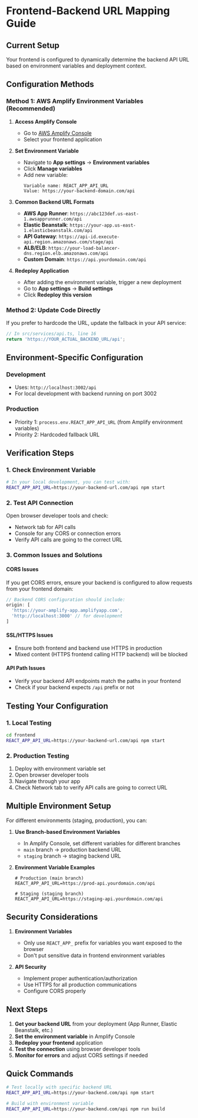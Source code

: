 # Frontend-Backend URL Mapping Guide

## Current Setup
Your frontend is configured to dynamically determine the backend API URL based on environment variables and deployment context.

## Configuration Methods

### Method 1: AWS Amplify Environment Variables (Recommended)

1. **Access Amplify Console**
   - Go to [AWS Amplify Console](https://console.aws.amazon.com/amplify/)
   - Select your frontend application

2. **Set Environment Variable**
   - Navigate to **App settings** → **Environment variables**
   - Click **Manage variables**
   - Add new variable:
     ```
     Variable name: REACT_APP_API_URL
     Value: https://your-backend-domain.com/api
     ```

3. **Common Backend URL Formats**
   - **AWS App Runner**: `https://abc123def.us-east-1.awsapprunner.com/api`
   - **Elastic Beanstalk**: `https://your-app.us-east-1.elasticbeanstalk.com/api`
   - **API Gateway**: `https://api-id.execute-api.region.amazonaws.com/stage/api`
   - **ALB/ELB**: `https://your-load-balancer-dns.region.elb.amazonaws.com/api`
   - **Custom Domain**: `https://api.yourdomain.com/api`

4. **Redeploy Application**
   - After adding the environment variable, trigger a new deployment
   - Go to **App settings** → **Build settings**
   - Click **Redeploy this version**

### Method 2: Update Code Directly

If you prefer to hardcode the URL, update the fallback in your API service:

```typescript
// In src/services/api.ts, line 16
return 'https://YOUR_ACTUAL_BACKEND_URL/api';
```

## Environment-Specific Configuration

### Development
- Uses: `http://localhost:3002/api`
- For local development with backend running on port 3002

### Production
- Priority 1: `process.env.REACT_APP_API_URL` (from Amplify environment variables)
- Priority 2: Hardcoded fallback URL

## Verification Steps

### 1. Check Environment Variable
```bash
# In your local development, you can test with:
REACT_APP_API_URL=https://your-backend-url.com/api npm start
```

### 2. Test API Connection
Open browser developer tools and check:
- Network tab for API calls
- Console for any CORS or connection errors
- Verify API calls are going to the correct URL

### 3. Common Issues and Solutions

#### CORS Issues
If you get CORS errors, ensure your backend is configured to allow requests from your frontend domain:
```javascript
// Backend CORS configuration should include:
origin: [
  'https://your-amplify-app.amplifyapp.com',
  'http://localhost:3000' // for development
]
```

#### SSL/HTTPS Issues
- Ensure both frontend and backend use HTTPS in production
- Mixed content (HTTPS frontend calling HTTP backend) will be blocked

#### API Path Issues
- Verify your backend API endpoints match the paths in your frontend
- Check if your backend expects `/api` prefix or not

## Testing Your Configuration

### 1. Local Testing
```bash
cd frontend
REACT_APP_API_URL=https://your-backend-url.com/api npm start
```

### 2. Production Testing
1. Deploy with environment variable set
2. Open browser developer tools
3. Navigate through your app
4. Check Network tab to verify API calls are going to correct URL

## Multiple Environment Setup

For different environments (staging, production), you can:

1. **Use Branch-based Environment Variables**
   - In Amplify Console, set different variables for different branches
   - `main` branch → production backend URL
   - `staging` branch → staging backend URL

2. **Environment Variable Examples**
   ```
   # Production (main branch)
   REACT_APP_API_URL=https://prod-api.yourdomain.com/api
   
   # Staging (staging branch)
   REACT_APP_API_URL=https://staging-api.yourdomain.com/api
   ```

## Security Considerations

1. **Environment Variables**
   - Only use `REACT_APP_` prefix for variables you want exposed to the browser
   - Don't put sensitive data in frontend environment variables

2. **API Security**
   - Implement proper authentication/authorization
   - Use HTTPS for all production communications
   - Configure CORS properly

## Next Steps

1. **Get your backend URL** from your deployment (App Runner, Elastic Beanstalk, etc.)
2. **Set the environment variable** in Amplify Console
3. **Redeploy your frontend** application
4. **Test the connection** using browser developer tools
5. **Monitor for errors** and adjust CORS settings if needed

## Quick Commands

```bash
# Test locally with specific backend URL
REACT_APP_API_URL=https://your-backend.com/api npm start

# Build with environment variable
REACT_APP_API_URL=https://your-backend.com/api npm run build
```
